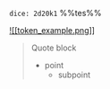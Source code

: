`dice: 2d20k1` %%tes%%

[![[token_example.png]]](http://link.com)


>Quote block
> - point
>   - subpoint